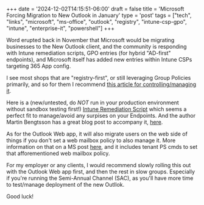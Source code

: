 +++
date = '2024-12-02T14:15:51-06:00'
draft = false
title = 'Microsoft Forcing Migration to New Outlook in January'
type = 'post'
tags = ["tech", "links", "microsoft", "ms-office", "outlook", "registry", "intune-csp-gpo", "intune", "enterprise-it", "powershell"]
+++

 <style>
        .truncate {
            width: 300px; /* Set the desired width */
            white-space: nowrap;
            overflow: hidden;
            text-overflow: ellipsis;
        }
        .truncate a {
            text-decoration: none;
            color: blue;
        }
</style>

Word erupted back in November that Microsoft would be migrating businesses to the New Outlook client, and the community is responding with Intune remediation scripts, GPO entries (for hybrid "AD-first" endpoints), and Microsoft itself has added new entries within Intune CSPs targeting 365 App config.  <br />

I see most shops that are "registry-first", or still leveraging Group Policies primarily, and so for them I recommend [this article for controlling/managing it](https://borncity.com/win/2024/11/08/migration-from-outlook-classic-to-new-outlook-starts-for-business-customers-at-the-beginning-of-2025/).  <br />


Here is a (new/untested, do *NOT* run in your production environment without sandbox testing first!) [Intune Remediation Script](https://github.com/imabdk/Proactive-Remediations/blob/main/Detect-Remediate-Disable-Prevent-New-Outlook.ps1) which seems a perfect fit to manage/avoid any surpises on your Endpoints.  And the author Martin Bengtsson has a great blog post to accompany it, <a href="https://www.imab.dk/prevent-users-from-switching-and-migrating-to-new-outlook-using-powershell-and-microsoft-intune/">here</a>.<br />

As for the Outlook Web app, it will also migrate users on the web side of things if you don't set a web mailbox policy to also manage it.  More information on that on a MS post [here](https://learn.microsoft.com/en-us/exchange/clients-and-mobile-in-exchange-online/outlook-on-the-web/enable-disable-employee-access-new-outlook#use-outlook-on-the-web-mailbox-policies-to-enable-or-disable-the-new-outlook-for-windows-for-multiple-mailboxes), and it includes tenant PS cmds to set that afforementioned web mailbox policy.  <br />

For my employer or any clients, I would recommend slowly rolling this out with the Outlook Web app first, and then the rest in slow groups.  Especially if you're running the Semi-Annual Channel (SAC), as you'll have more time to test/manage deployment of the new Outllok.<br />

Good luck!